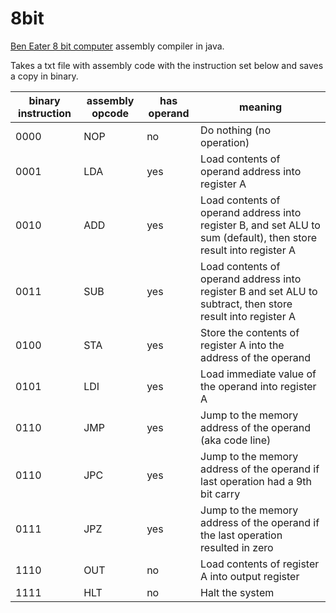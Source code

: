 # 8bit
[Ben Eater 8 bit computer](https://eater.net/8bit/) assembly compiler in java.

Takes a txt file with assembly code with the instruction set below and saves a copy in binary.

| binary instruction | assembly opcode | has operand | meaning                                                                                                           |
| ------------------ | --------------- | ----------- | ----------------------------------------------------------------------------------------------------------------- |
| 0000               | NOP             | no          | Do nothing (no operation)                                                                                         |
| 0001               | LDA             | yes         | Load contents of operand address into register A                                                                  |
| 0010               | ADD             | yes         | Load contents of operand address into register B, and set ALU to sum (default), then store result into register A |
| 0011               | SUB             | yes         | Load contents of operand address into register B and set ALU to subtract, then store result into register A       |
| 0100               | STA             | yes         | Store the contents of register A into the address of the operand                                                  |
| 0101               | LDI             | yes         | Load immediate value of the operand into register A                                                               |
| 0110               | JMP             | yes         | Jump to the memory address of the operand (aka code line)                                                         |
| 0110               | JPC             | yes         | Jump to the memory address of the operand if last operation had a 9th bit carry                                   |
| 0111               | JPZ             | yes         | Jump to the memory address of the operand if the last operation resulted in zero                                  |
| 1110               | OUT             | no          | Load contents of register A into output register                                                                  |
| 1111               | HLT             | no          | Halt the system                                                                                                   |

